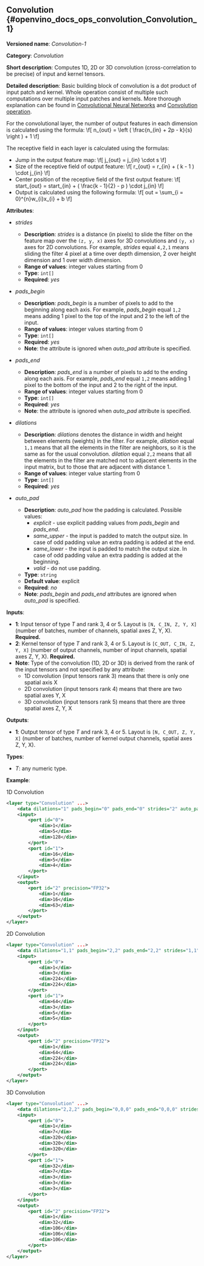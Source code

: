 ## Convolution <a name="Convolution"></a> {#openvino_docs_ops_convolution_Convolution_1}

**Versioned name**: *Convolution-1*

**Category**: *Convolution*

**Short description**: Computes 1D, 2D or 3D convolution (cross-correlation to be precise) of input and kernel tensors.

**Detailed description**: Basic building block of convolution is a dot product of input patch and kernel. Whole operation consist of multiple such computations over multiple input patches and kernels. More thorough explanation can be found in [Convolutional Neural Networks](http://cs231n.github.io/convolutional-networks/#conv) and [Convolution operation](https://medium.com/apache-mxnet/convolutions-explained-with-ms-excel-465d6649831c).

For the convolutional layer, the number of output features in each dimension is calculated using the formula:
\f[
n_{out} = \left ( \frac{n_{in} + 2p - k}{s} \right ) + 1
\f]

The receptive field in each layer is calculated using the formulas:
*   Jump in the output feature map:
  \f[
  j_{out} = j_{in} \cdot s
  \f]
*   Size of the receptive field of output feature:
  \f[
  r_{out} = r_{in} + ( k - 1 ) \cdot j_{in}
  \f]
*   Center position of the receptive field of the first output feature:
  \f[
  start_{out} = start_{in} + ( \frac{k - 1}{2} - p ) \cdot j_{in}
  \f]
*   Output is calculated using the following formula:
  \f[
  out = \sum_{i = 0}^{n}w_{i}x_{i} + b
  \f]

**Attributes**:

* *strides*

  * **Description**: *strides* is a distance (in pixels) to slide the filter on the feature map over the `(z, y, x)` axes for 3D convolutions and `(y, x)` axes for 2D convolutions. For example, *strides* equal `4,2,1` means sliding the filter 4 pixel at a time over depth dimension, 2 over height dimension and 1 over width dimension.
  * **Range of values**: integer values starting from 0
  * **Type**: `int[]`
  * **Required**: *yes*

* *pads_begin*

  * **Description**: *pads_begin* is a number of pixels to add to the beginning along each axis. For example, *pads_begin* equal `1,2` means adding 1 pixel to the top of the input and 2 to the left of the input.
  * **Range of values**: integer values starting from 0
  * **Type**: `int[]`
  * **Required**: *yes*
  * **Note**: the attribute is ignored when *auto_pad* attribute is specified.

* *pads_end*

  * **Description**: *pads_end* is a number of pixels to add to the ending along each axis. For example, *pads_end* equal `1,2` means adding 1 pixel to the bottom of the input and 2 to the right of the input.
  * **Range of values**: integer values starting from 0
  * **Type**: `int[]`
  * **Required**: *yes*
  * **Note**: the attribute is ignored when *auto_pad* attribute is specified.

* *dilations*

  * **Description**: *dilations* denotes the distance in width and height between elements (weights) in the filter. For example, *dilation* equal `1,1` means that all the elements in the filter are neighbors, so it is the same as for the usual convolution. *dilation* equal `2,2` means that all the elements in the filter are matched not to adjacent elements in the input matrix, but to those that are adjacent with distance 1.
  * **Range of values**: integer value starting from 0
  * **Type**: `int[]`
  * **Required**: *yes*

* *auto_pad*

  * **Description**: *auto_pad* how the padding is calculated. Possible values:
    * *explicit* - use explicit padding values from *pads_begin* and *pads_end*.
    * *same_upper* - the input is padded to match the output size. In case of odd padding value an extra padding is added at the end.
    * *same_lower* - the input is padded to match the output size. In case of odd padding value an extra padding is added at the beginning.
    * *valid* - do not use padding.
  * **Type**: `string`
  * **Default value**: explicit
  * **Required**: *no*
  * **Note**: *pads_begin* and *pads_end* attributes are ignored when *auto_pad* is specified.

**Inputs**:

*   **1**: Input tensor of type *T* and rank 3, 4 or 5. Layout is `[N, C_IN, Z, Y, X]` (number of batches, number of channels, spatial axes Z, Y, X). **Required.**
*   **2**: Kernel tensor of type *T* and rank 3, 4 or 5. Layout is `[C_OUT, C_IN, Z, Y, X]` (number of output channels, number of input channels, spatial axes Z, Y, X). **Required.**
*   **Note**: Type of the convolution (1D, 2D or 3D) is derived from the rank of the input tensors and not specified by any attribute:
      * 1D convolution (input tensors rank 3) means that there is only one spatial axis X
      * 2D convolution (input tensors rank 4) means that there are two spatial axes Y, X
      * 3D convolution (input tensors rank 5) means that there are three spatial axes Z, Y, X

**Outputs**:

*   **1**: Output tensor of type *T* and rank 3, 4 or 5. Layout is `[N, C_OUT, Z, Y, X]` (number of batches, number of kernel output channels, spatial axes Z, Y, X).

**Types**:

* *T*: any numeric type.

**Example**:

1D Convolution
```xml
<layer type="Convolution" ...>
    <data dilations="1" pads_begin="0" pads_end="0" strides="2" auto_pad="valid"/>
    <input>
        <port id="0">
            <dim>1</dim>
            <dim>5</dim>
            <dim>128</dim>
        </port>
        <port id="1">
            <dim>16</dim>
            <dim>5</dim>
            <dim>4</dim>
        </port>
    </input>
    <output>
        <port id="2" precision="FP32">
            <dim>1</dim>
            <dim>16</dim>
            <dim>63</dim>
        </port>
    </output>
</layer>
```
2D Convolution
```xml
<layer type="Convolution" ...>
    <data dilations="1,1" pads_begin="2,2" pads_end="2,2" strides="1,1" auto_pad="explicit"/>
    <input>
        <port id="0">
            <dim>1</dim>
            <dim>3</dim>
            <dim>224</dim>
            <dim>224</dim>
        </port>
        <port id="1">
            <dim>64</dim>
            <dim>3</dim>
            <dim>5</dim>
            <dim>5</dim>
        </port>
    </input>
    <output>
        <port id="2" precision="FP32">
            <dim>1</dim>
            <dim>64</dim>
            <dim>224</dim>
            <dim>224</dim>
        </port>
    </output>
</layer>
```

3D Convolution
```xml
<layer type="Convolution" ...>
    <data dilations="2,2,2" pads_begin="0,0,0" pads_end="0,0,0" strides="3,3,3" auto_pad="explicit"/>
    <input>
        <port id="0">
            <dim>1</dim>
            <dim>7</dim>
            <dim>320</dim>
            <dim>320</dim>
            <dim>320</dim>
        </port>
        <port id="1">
            <dim>32</dim>
            <dim>7</dim>
            <dim>3</dim>
            <dim>3</dim>
            <dim>3</dim>
        </port>
    </input>
    <output>
        <port id="2" precision="FP32">
            <dim>1</dim>
            <dim>32</dim>
            <dim>106</dim>
            <dim>106</dim>
            <dim>106</dim>
        </port>
    </output>
</layer>
```
